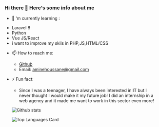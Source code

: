 ### Hi there 👋  Here's some info about me


- 🔭 ’m currently learning : 
 * Laravel 8 
 * Python
 * Vue JS/React
 * i want to improve my skils in PHP,JS,HTML/CSS

- 📫 How to reach me: 
  * [Github](https://github.com/AminoPapy95)
  * Email: aminehoussane@gmail.com

- ⚡ Fun fact:
  * Since I was a teenager, I have always been interested in IT but I never thought I would make it my future job! I did an internship in a web agency and it made me     want to work in this sector even more!
    
   ![Github stats](https://github-readme-stats.vercel.app/api?username=AminoPapy95&theme=highcontrast&show_icons=true&count_private=true)
   
   ![Top Languages Card](https://github-readme-stats.vercel.app/api/top-langs/?username=AminoPapy95)
     
     
<!--
**AminoPapy95/AminoPapy95** is a ✨ _special_ ✨ repository because its `README.md` (this file) appears on your GitHub profile.

Here are some ideas to get you started:

- 🔭 I’m currently working on ...
- 🌱 I’m currently learning ...
- 👯 I’m looking to collaborate on ...
- 🤔 I’m looking for help with ...
- 💬 Ask me about ...
- 📫 How to reach me: ...
- 😄 Pronouns: ...
- ⚡ Fun fact: ...
-->
